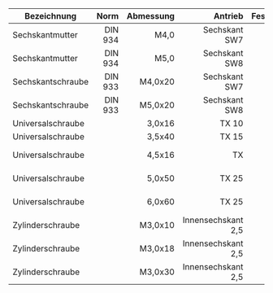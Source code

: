 | Bezeichnung       |    Norm | Abmessung |            Antrieb | Festigkeit |          Oberfläche |
| ----------------- | ------: | --------: | -----------------: | :--------: | ------------------: |
| Sechskantmutter   | DIN 934 |      M4,0 |      Sechskant SW7 |            | galvanisch verzinkt |
| Sechskantmutter   | DIN 934 |      M5,0 |      Sechskant SW8 |            | galvanisch verzinkt |
| Sechskantschraube | DIN 933 |   M4,0x20 |      Sechskant SW7 |    8.8     | galvanisch verzinkt |
| Sechskantschraube | DIN 933 |   M5,0x20 |      Sechskant SW8 |    8.8     | galvanisch verzinkt |
| Universalschraube |         |    3,0x16 |              TX 10 |     A2     |                     |
| Universalschraube |         |    3,5x40 |              TX 15 |     A2     |                     |
| Universalschraube |         |    4,5x16 |                 TX |            |       gelb verzinkt |
| Universalschraube |         |    5,0x50 |              TX 25 |            |       gelb verzinkt |
| Universalschraube |         |    6,0x60 |              TX 25 |            |       gelb verzinkt |
| Zylinderschraube  |         |   M3,0x10 | Innensechskant 2,5 |     A2     |                     |
| Zylinderschraube  |         |   M3,0x18 | Innensechskant 2,5 |     A2     |                     |
| Zylinderschraube  |         |   M3,0x30 | Innensechskant 2,5 |     A2     |                     |